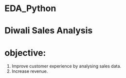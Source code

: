 # EDA_Python
# Diwali Sales Analysis
# objective:
1. Improve customer experience by analysing sales data.
2. Increase revenue.

